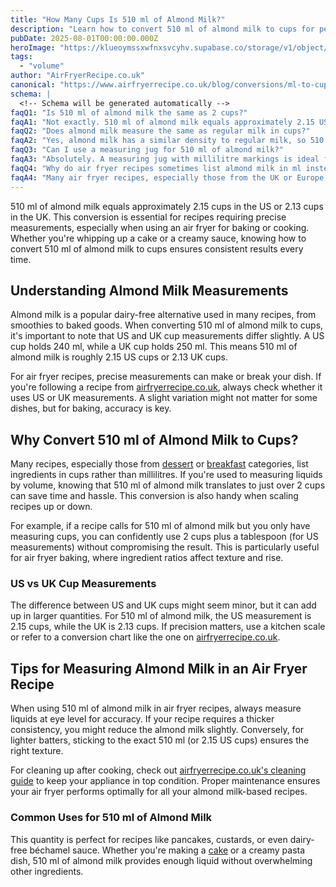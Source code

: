 ```yaml
---
title: "How Many Cups Is 510 ml of Almond Milk?"
description: "Learn how to convert 510 ml of almond milk to cups for perfect baking and cooking every time. Includes UK and US measurements."
pubDate: 2025-08-01T00:00:00.000Z
heroImage: "https://klueoymssxwfnxsvcyhv.supabase.co/storage/v1/object/public/Shmucket/how-many-cups-is-510-ml-of-almond-milk.webp"
tags:
  - "volume"
author: "AirFryerRecipe.co.uk"
canonical: "https://www.airfryerrecipe.co.uk/blog/conversions/ml-to-cups/how-many-cups-is-510-ml-of-almond-milk"
schema: |
  <!-- Schema will be generated automatically -->
faqQ1: "Is 510 ml of almond milk the same as 2 cups?"
faqA1: "Not exactly. 510 ml of almond milk equals approximately 2.15 US cups or 2.13 UK cups. While it's close to 2 cups, for precise baking, it's best to measure accurately or adjust slightly."
faqQ2: "Does almond milk measure the same as regular milk in cups?"
faqA2: "Yes, almond milk has a similar density to regular milk, so 510 ml of almond milk converts to the same cup measurement as dairy milk. However, always check recipe specifics, as some almond milks vary in thickness."
faqQ3: "Can I use a measuring jug for 510 ml of almond milk?"
faqA3: "Absolutely. A measuring jug with millilitre markings is ideal for measuring 510 ml of almond milk. If using cups, fill just over 2 cups for US measurements or use 2 cups plus a teaspoon for UK recipes."
faqQ4: "Why do air fryer recipes sometimes list almond milk in ml instead of cups?"
faqA4: "Many air fryer recipes, especially those from the UK or Europe, use metric measurements for precision. Converting 510 ml of almond milk to cups ensures compatibility with all kitchen tools, whether you use metric or imperial."
---
```

<p>510 ml of almond milk equals approximately 2.15 cups in the US or 2.13 cups in the UK. This conversion is essential for recipes requiring precise measurements, especially when using an air fryer for baking or cooking. Whether you're whipping up a cake or a creamy sauce, knowing how to convert 510 ml of almond milk to cups ensures consistent results every time.</p>

<h2>Understanding Almond Milk Measurements</h2>  
<p>Almond milk is a popular dairy-free alternative used in many recipes, from smoothies to baked goods. When converting 510 ml of almond milk to cups, it's important to note that US and UK cup measurements differ slightly. A US cup holds 240 ml, while a UK cup holds 250 ml. This means 510 ml of almond milk is roughly 2.15 US cups or 2.13 UK cups.</p>  
<p>For air fryer recipes, precise measurements can make or break your dish. If you're following a recipe from <a href=https://www.airfryerrecipe.co.uk/recipes>airfryerrecipe.co.uk</a>, always check whether it uses US or UK measurements. A slight variation might not matter for some dishes, but for baking, accuracy is key.</p>  

<h2>Why Convert 510 ml of Almond Milk to Cups?</h2>  
<p>Many recipes, especially those from <a href=https://www.airfryerrecipe.co.uk/recipe-category/dessert>dessert</a> or <a href=https://www.airfryerrecipe.co.uk/recipe-category/breakfast>breakfast</a> categories, list ingredients in cups rather than millilitres. If you're used to measuring liquids by volume, knowing that 510 ml of almond milk translates to just over 2 cups can save time and hassle. This conversion is also handy when scaling recipes up or down.</p>  
<p>For example, if a recipe calls for 510 ml of almond milk but you only have measuring cups, you can confidently use 2 cups plus a tablespoon (for US measurements) without compromising the result. This is particularly useful for air fryer baking, where ingredient ratios affect texture and rise.</p>  

<h3>US vs UK Cup Measurements</h3>  
<p>The difference between US and UK cups might seem minor, but it can add up in larger quantities. For 510 ml of almond milk, the US measurement is 2.15 cups, while the UK is 2.13 cups. If precision matters, use a kitchen scale or refer to a conversion chart like the one on <a href=https://www.airfryerrecipe.co.uk/air-fryer-conversion-chart>airfryerrecipe.co.uk</a>.</p>  

<h2>Tips for Measuring Almond Milk in an Air Fryer Recipe</h2>  
<p>When using 510 ml of almond milk in air fryer recipes, always measure liquids at eye level for accuracy. If your recipe requires a thicker consistency, you might reduce the almond milk slightly. Conversely, for lighter batters, sticking to the exact 510 ml (or 2.15 US cups) ensures the right texture.</p>  
<p>For cleaning up after cooking, check out <a href=https://www.airfryerrecipe.co.uk/air-fryer-cleaner>airfryerrecipe.co.uk's cleaning guide</a> to keep your appliance in top condition. Proper maintenance ensures your air fryer performs optimally for all your almond milk-based recipes.</p>  

<h3>Common Uses for 510 ml of Almond Milk</h3>  
<p>This quantity is perfect for recipes like pancakes, custards, or even dairy-free béchamel sauce. Whether you're making a <a href=https://www.airfryerrecipe.co.uk/recipe-category/cakes>cake</a> or a creamy pasta dish, 510 ml of almond milk provides enough liquid without overwhelming other ingredients.</p>
